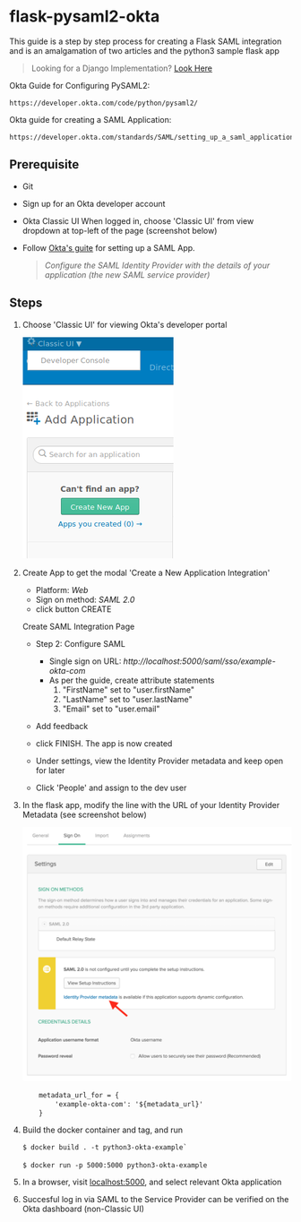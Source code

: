 # flask-pysaml2-okta

This guide is a step by step process for creating a Flask SAML integration and is an amalgamation of two articles and the python3 sample flask app


> Looking for a Django Implementation? [Look Here](https://github.com/jonwhittlestone/okta-django-saml2)

Okta Guide for Configuring PySAML2:

    https://developer.okta.com/code/python/pysaml2/

Okta guide for creating a SAML Application:

    https://developer.okta.com/standards/SAML/setting_up_a_saml_application_in_okta/

## Prerequisite

- Git
- Sign up for an Okta developer account
- Okta Classic UI
  When logged in, choose 'Classic UI' from view dropdown at top-left of the page (screenshot below)
- Follow [Okta's guite](https://developer.okta.com/standards/SAML/setting_up_a_saml_application_in_okta/) for setting up a SAML App.

  > _Configure the SAML Identity Provider with the details of your application (the new SAML service provider)_

## Steps

1. Choose 'Classic UI' for viewing Okta's developer portal

   ![Classic UI](docs/okta_classicui.png)

2. Create App to get the modal 'Create a New Application Integration'

   - Platform: _Web_
   - Sign on method: _SAML 2.0_
   - click button CREATE

   Create SAML Integration Page

   - Step 2: Configure SAML

     - Single sign on URL: _http://localhost:5000/saml/sso/example-okta-com_
     - As per the guide, create attribute statements
       1. "FirstName" set to "user.firstName"
       2. "LastName" set to "user.lastName"
       3. "Email" set to "user.email"

   - Add feedback
   - click FINISH. The app is now created
   - Under settings, view the Identity Provider metadata and keep open for later
   - Click 'People' and assign to the dev user

3. In the flask app, modify the line with the URL of your Identity Provider Metadata (see screenshot below)

   ![Identity Provider Metadata](docs/okta_metadata_link.png)

   ```
       metadata_url_for = {
           'example-okta-com': '${metadata_url}'
       }
   ```

4. Build the docker container and tag, and run

   ```
   $ docker build . -t python3-okta-example`

   $ docker run -p 5000:5000 python3-okta-example
   ```

5. In a browser, visit [localhost:5000](http://localhost:5000), and select relevant Okta application

6. Succesful log in via SAML to the Service Provider can be verified on the Okta dashboard (non-Classic UI)
